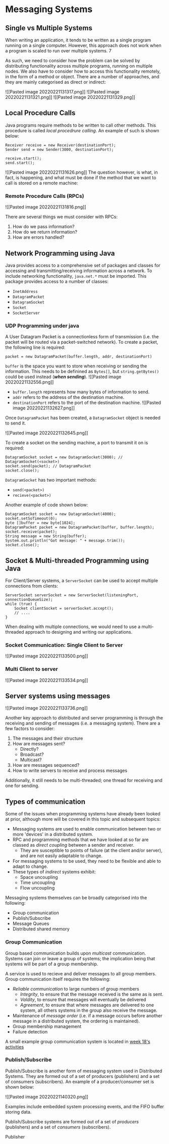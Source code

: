 # Messaging Systems

## Single vs Multiple Systems

When writing an application, it tends to be written as a single program running on a single computer. However, this approach does not work when a program is scaled to run over multiple systems. 7

As such, we need to consider how the problem can be solved by distributing functionality across multiple programs, running on multiple nodes.  We also have to consider how to access this functionality remotely, in the form of a method or object. There are a number of approaches, and they are mainly categorised as direct or indirect:

![[Pasted image 20220221131317.png]]
![[Pasted image 20220221131321.png]]
![[Pasted image 20220221131329.png]]

## Local Procedure Calls

Java programs require methods to be written to call other methods. This procedure is called *local procedrure calling*. An example of such is shown below:

```
Receiver receive = new Receiver(destinationPort);
Sender send = new Sender(3000, destinationPort);

receive.start();
send.start();
```
![[Pasted image 20220221131626.png]]
The question however, is what, in fact, is happening, and what must be done if the method that we want to call is stored on a remote machine:

### Remote Procedure Calls (RPCs)

![[Pasted image 20220221131816.png]]

There are several things we must consider with RPCs:
1) How do we pass information?
2) How do we return information?
3) How are errors handled?

## Network Programming using Java

Java provides access to a comprehensive set of packages and classes for accessing and transmitting/receiving information across a network. To include networking functionality, `java.net.*` must be imported. This package provides access to a number of classes:
- `InetAddress`
- `DatagramPacket`
- `DatagramSocket`
- `Socket`
- `SocketServer`

### UDP Programming under java

A User Datagram Packet is a connectionless form of transmission (i.e. the packet will be routed via a packet-switched network). To create a packet, the following line is required:

`packet = new DatagramPacket(buffer.length, addr, destinationPort)`

`buffer` is the space you want to store when receiving or sending the information. This needs to be definined as `Bytes[]`, but `string.getBytes()` could be used instead (***when sending***).
![[Pasted image 20220221132556.png]]

- `buffer.length` represents how many bytes of information to send.
- `addr` refers to the address of the destination machine.
- `destinationPort` refers to the port of the destination machine.
![[Pasted image 20220221132627.png]]

Once `DatagramPacket` has been created, a `DatagramSocket` object is needed to send it.

![[Pasted image 20220221132645.png]]

To create a socket on the sending machine, a port to transmit it on is required:
```
DatagramSocket socket = new DatagramSocket(3000); // DatagramSocket(<socket>)
socket.send(packet); // DatagramPacket
socket.close();
```

`DatagramSocket` has two important methods:
- `send(<packet>)`
- `recieve(<packet>)`

Another example of code shown below:
```
DatagramSocket socket = new DatagramSocket(4000);
socket.setSoTimeout(0);
byte []buffer = new byte[1024];
DatagramPacket packet = new DatagramPacket(buffer, buffer.length);
socket.receive(packet);
String message = new String(buffer);
System.out.println("Got message: " + message.trim());
socket.close();
```

## Socket & Multi-threaded Programming using Java

For Client/Server systems, a `ServerSocket` can be used to accept multiple connections from clients:

```
ServerSocket serverSocket = new ServerSocket(listeningPort, connectionQueueSize);
while (true) {
	Socket clientSocket = serverSocket.accept();
	// ....
}
```

When dealing with multiple connections, we would need to use a multi-threaded approach to designing and writing our applications.

### Socket Communication: Single Client to Server

![[Pasted image 20220221133500.png]]

### Multi Client to server
![[Pasted image 20220221133534.png]]

## Server systems using messages
![[Pasted image 20220221133736.png]]

Another key approach to distributed and server programming is through the receiving and sending of messages (i.e. a messaging system). There are a few factors to consider:
1) The messages and their structure
2) How are messages sent?
	- Directly?
	- Broadcast?
	- Multicast?
3) How are messages sequenced?
4) How to write servers to receive and process messages

Additionally, it still needs to be multi-threaded; one thread for receiving and one for sending.

## Types of communication

Some of the issues when programming systems have already been looked at prior, although more will be covered in this topic and subsequent topics:

- Messaging systems are used to enable communication between two or more 'devices' in a distributed system.
- RPC and programming methods that we have looked at so far are classed as *direct coupling* between a sender and receiver.
	- They are susceptible to points of failure (at the client and/or server), and are not easily adaptable to change.
- For messaging systems to be used, they need to be flexible and able to adapt to change.
- These types of *indirect* systems exhibit:
	- Space uncoupling
	- Time uncoupling
	- Flow uncoupling

Messaging systems themselves can be broadly categorised into the following:
- Group communication
- Publish/Subscribe
- Message Queues
- Distributed shared memory

### Group Communication

Group based communication builds upon *multicast* communication. Systems can join or leave a group of systems; the implication being that systems will be part of a group membership.

A service is used to recieve and deliver messages to all group members. Group communication itself requires the following:

- *Reliable communication* to large numbers of group members
	- *Integrity*, to ensure that the message received is the same as is sent.
	- *Valdity*, to ensure that messages will eventually be delivered
	- *Agreement*, to ensure that where messages are delivered to one system, all others systems in the group also receive the message.
- Maintenance of *message order* (i.e. if a message occurs before another message in a distributed system, the ordering is maintained).
- Group membership management
- Failure detection

A small example group communication system is located in [week 18's activities](https://now.ntu.ac.uk/d2l/le/content/803352/viewContent/5818764/View)

### Publish/Subscribe

Publish/Subscribe is another form of messaging system used in Distributed Systems. They are formed out of a set of producers (publishers) and a set of consumers (subscribers). An example of a producer/consumer set is shown below:

![[Pasted image 20220221140320.png]]

Examples include embedded system processing events, and the FIFO buffer storing data.

Publish/Subscribe systems are formed out of a set of *producers* (publishers) and a set of *consumers* (subscribers).

Publisher

